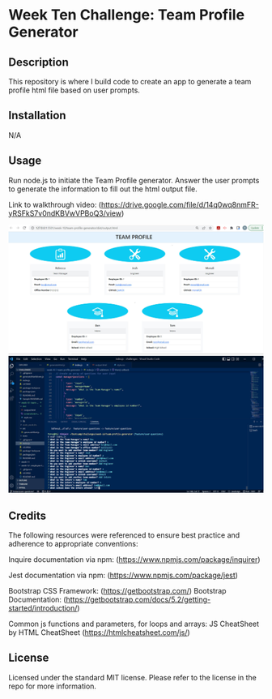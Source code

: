 # Week Ten Challenge: Team Profile Generator

## Description

This repository is where I build code to create an app to generate a team profile html file based on user prompts.

## Installation

N/A

## Usage

Run node.js to initiate the Team Profile generator. Answer the user prompts to generate the information to fill out the html output file.

Link to walkthrough video: (https://drive.google.com/file/d/14q0wq8nmFR-yRSFkS7v0ndKBVwVPBoQ3/view)

![Screenshot of HTML output](./dist/screenshote-team-profile.jpg)
![Screenshot of VS Code showing prompt questions](./dist/screenshot-team-generator.jpg)

## Credits

The following resources were referenced to ensure best practice and adherence to appropriate conventions:

Inquire documentation via npm: (https://www.npmjs.com/package/inquirer) 

Jest documentation via npm: (https://www.npmjs.com/package/jest)

Bootstrap CSS Framework: (https://getbootstrap.com/)
Bootstrap Documentation: (https://getbootstrap.com/docs/5.2/getting-started/introduction/)

Common js functions and parameters, for loops and arrays: JS CheatSheet by HTML CheatSheet (https://htmlcheatsheet.com/js/)

## License

Licensed under the standard MIT license. Please refer to the license in the repo for more information.